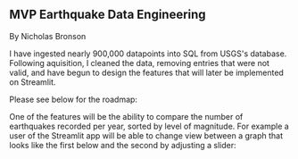 ## MVP Earthquake Data Engineering

By Nicholas Bronson

I have ingested nearly 900,000 datapoints into SQL from USGS's database. Following aquisition, I cleaned the data, removing entries that were not valid, and have begun to design the features that will later be implemented on Streamlit. 

Please see below for the roadmap:

One of the features will be the ability to compare the number of earthquakes recorded per year, sorted by level of magnitude. For example a user of the Streamlit app will be able to change view between a graph that looks like the first below and the second by adjusting a slider: 

